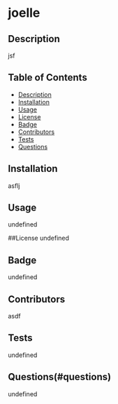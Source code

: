 # joelle

  ## Description
  jsf

  ## Table of Contents
  - [Description](#description)
  - [Installation](#installation)
  - [Usage](#usage)
  - [License](#license)
  - [Badge](#badge)
  - [Contributors](#contributing)
  - [Tests](#tests)
  - [Questions](#questions)

  ## Installation
  asflj

  ## Usage
  undefined

  ##License
  undefined

  ## Badge
  undefined

  ## Contributors
  asdf

  ## Tests
  undefined

  ## Questions(#questions)
  undefined

